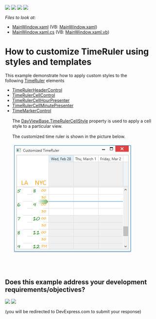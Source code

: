 <!-- default badges list -->
![](https://img.shields.io/endpoint?url=https://codecentral.devexpress.com/api/v1/VersionRange/128655927/17.2.5%2B)
[![](https://img.shields.io/badge/Open_in_DevExpress_Support_Center-FF7200?style=flat-square&logo=DevExpress&logoColor=white)](https://supportcenter.devexpress.com/ticket/details/T610483)
[![](https://img.shields.io/badge/📖_How_to_use_DevExpress_Examples-e9f6fc?style=flat-square)](https://docs.devexpress.com/GeneralInformation/403183)
[![](https://img.shields.io/badge/💬_Leave_Feedback-feecdd?style=flat-square)](#does-this-example-address-your-development-requirementsobjectives)
<!-- default badges end -->
<!-- default file list -->
*Files to look at*:

* [MainWindow.xaml](./CS/SchedulerCustomizeTimeRulerExample/MainWindow.xaml) (VB: [MainWindow.xaml](./VB/SchedulerCustomizeTimeRulerExample/MainWindow.xaml))
* [MainWindow.xaml.cs](./CS/SchedulerCustomizeTimeRulerExample/MainWindow.xaml.cs) (VB: [MainWindow.xaml.vb](./VB/SchedulerCustomizeTimeRulerExample/MainWindow.xaml.vb))
<!-- default file list end -->
# How to customize TimeRuler using styles and templates


This example demonstrate how to apply custom styles to the following <a href="http://help.devexpress.com/#WPF/clsDevExpressXpfSchedulingTimeRulertopic">TimeRuler</a> elements

* <a href="http://help.devexpress.com/#WPF/clsDevExpressXpfSchedulingVisualTimeRulerHeaderControltopic">TimeRulerHeaderControl</a>
* <a href="http://help.devexpress.com/#WPF/clsDevExpressXpfSchedulingVisualTimeRulerCellControltopic">TimeRulerCellControl</a>
* <a href="http://help.devexpress.com/#WPF/clsDevExpressXpfSchedulingVisualTimeRulerCellHourPresentertopic">TimeRulerCellHourPresenter</a>
* <a href="http://help.devexpress.com/#WPF/clsDevExpressXpfSchedulingVisualTimeRulerCellMinutePresentertopic">TimeRulerCellMinutePresenter</a>
* <a href="http://help.devexpress.com/#WPF/clsDevExpressXpfSchedulingVisualTimeMarkerControltopic">TimeMarkerControl</a><br><br>The <a href="http://help.devexpress.com/#WPF/DevExpressXpfSchedulingDayViewBase_TimeRulerCellStyletopic">DayViewBase.TimeRulerCellStyle</a> property is used to apply a cell style to a particular view.<br><br>The customized time ruler is shown in the picture below.<br><br><img src="https://raw.githubusercontent.com/DevExpress-Examples/how-to-customize-timeruler-using-styles-and-templates-t610483/17.2.5+/media/63e092e1-0a2e-4827-9ade-60ab60d06122.png"><br><br>

<br/>


<!-- feedback -->
## Does this example address your development requirements/objectives?

[<img src="https://www.devexpress.com/support/examples/i/yes-button.svg"/>](https://www.devexpress.com/support/examples/survey.xml?utm_source=github&utm_campaign=wpf-scheduler-use-styles-and-templates-to-customize-time-rulers&~~~was_helpful=yes) [<img src="https://www.devexpress.com/support/examples/i/no-button.svg"/>](https://www.devexpress.com/support/examples/survey.xml?utm_source=github&utm_campaign=wpf-scheduler-use-styles-and-templates-to-customize-time-rulers&~~~was_helpful=no)

(you will be redirected to DevExpress.com to submit your response)
<!-- feedback end -->
